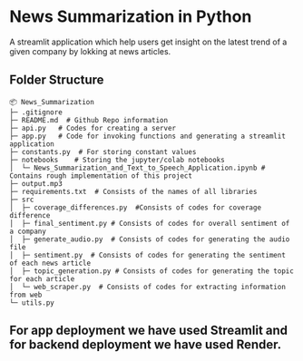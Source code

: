 # News Summarization in Python

A streamlit application which help users get insight on the latest trend of a given company by lokking at news articles.

## Folder Structure

```
📦 News_Summarization
├─ .gitignore
├─ README.md  # Github Repo information
├─ api.py   # Codes for creating a server
├─ app.py   # Code for invoking functions and generating a streamlit application
├─ constants.py  # For storing constant values
├─ notebooks    # Storing the jupyter/colab notebooks 
│  └─ News_Summarization_and_Text_to_Speech_Application.ipynb # Contains rough implementation of this project
├─ output.mp3 
├─ requirements.txt  # Consists of the names of all libraries
├─ src
│  ├─ coverage_differences.py  #Consists of codes for coverage difference
│  ├─ final_sentiment.py # Consists of codes for overall sentiment of a company
│  ├─ generate_audio.py  # Consists of codes for generating the audio file
│  ├─ sentiment.py  # Consists of codes for generating the sentiment of each news article
│  ├─ topic_generation.py # Consists of codes for generating the topic for each article
│  └─ web_scraper.py  # Consists of codes for extracting information from web
└─ utils.py
```


## For app deployment we have used Streamlit and for backend deployment we have used Render.

